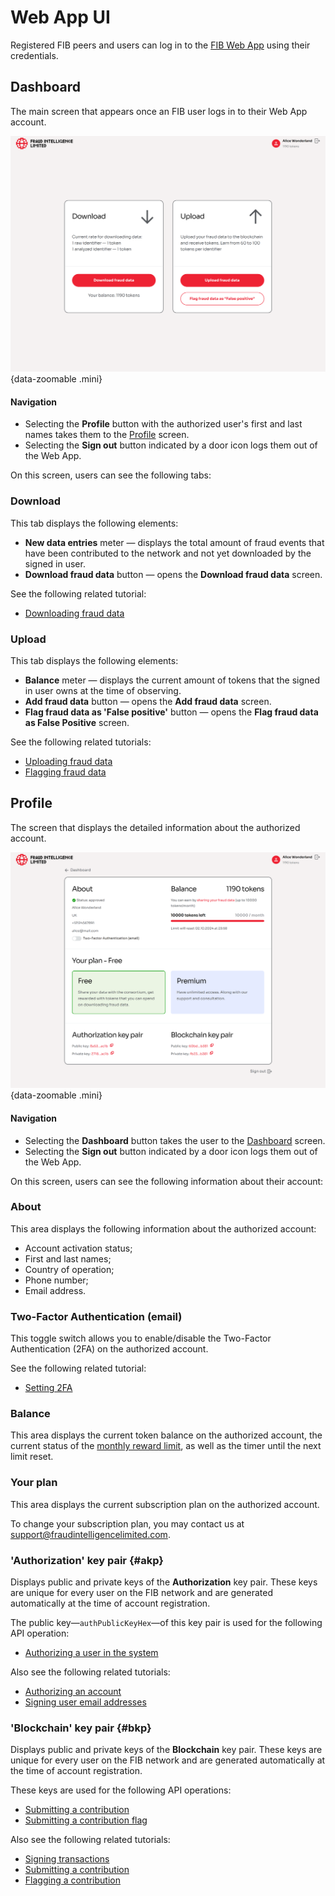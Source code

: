 # Web App UI

Registered FIB peers and users can log in to the [FIB Web App](https://app.fraudintelligencelimited.com) using their credentials.

## Dashboard

The main screen that appears once an FIB user logs in to their Web App account.

!['Dashboard' screen](../img/s-dashboard.png){data-zoomable .mini}

#### Navigation

- Selecting the **Profile** button with the authorized user's first and last names takes them to the [Profile](#profile) screen.
- Selecting the **Sign out** button indicated by a door icon logs them out of the Web App.

On this screen, users can see the following tabs:

### Download

This tab displays the following elements:

- **New data entries** meter — displays the total amount of fraud events that have been contributed to the network and not yet downloaded by the signed in user.
- **Download fraud data** button — opens the **Download fraud data** screen.

See the following related tutorial:

- [Downloading fraud data](../tutorials-web/downloading-fraud-data.md)

### Upload

This tab displays the following elements:

- **Balance** meter — displays the current amount of tokens that the signed in user owns at the time of observing.
- **Add fraud data** button — opens the **Add fraud data** screen.
- **Flag fraud data as 'False positive'** button — opens the **Flag fraud data as False Positive** screen.

See the following related tutorials:

- [Uploading fraud data](../tutorials-web/uploading-fraud-data.md)
- [Flagging fraud data](../tutorials-web/flagging-fraud-data.md)

## Profile

The screen that displays the detailed information about the authorized account.

!['Profile' screen](../img/s-profile.png){data-zoomable .mini}

#### Navigation

- Selecting the **Dashboard** button takes the user to the [Dashboard](#dashboard) screen.
- Selecting the **Sign out** button indicated by a door icon logs them out of the Web App.

On this screen, users can see the following information about their account:

### About

This area displays the following information about the authorized account:

- Account activation status;
- First and last names;
- Country of operation;
- Phone number;
- Email address.

### Two-Factor Authentication (email)

This toggle switch allows you to enable/disable the Two-Factor Authentication (2FA) on the authorized account.

See the following related tutorial:

- [Setting 2FA](../getting-started/registering-an-account.md#setting-2fa)

### Balance

This area displays the current token balance on the authorized account, the current status of the [monthly reward limit](tokenomics.md#monthly-reward-limit), as well as the timer until the next limit reset.

### Your plan

This area displays the current subscription plan on the authorized account.

To change your subscription plan, you may contact us at [support@fraudintelligencelimited.com](mailto:support@fraudintelligencelimited.com).

### 'Authorization' key pair {#akp}

Displays public and private keys of the **Authorization** key pair. These keys are unique for every user on the FIB network and are generated automatically at the time of account registration.

The public key—`authPublicKeyHex`—of this key pair is used for the following API operation:

- [Authorizing a user in the system](../api-specification/auth-controller/authorizing-a-user-in-the-system.md)

Also see the following related tutorials:

- [Authorizing an account](../tutorials-api/authorizing-an-account.md)
- [Signing user email addresses](../tutorials-api/signing-user-email-addresses.md)

### 'Blockchain' key pair {#bkp}

Displays public and private keys of the **Blockchain** key pair. These keys are unique for every user on the FIB network and are generated automatically at the time of account registration.

These keys are used for the following API operations:

- [Submitting a contribution](../api-specification/contribution-controller/submitting-a-contribution.md)
- [Submitting a contribution flag](../api-specification/contribution-controller/submitting-a-contribution-flag.md)

Also see the following related tutorials:

- [Signing transactions](../tutorials-api/signing-transactions.md)
- [Submitting a contribution](../tutorials-api/submitting-a-contribution.md)
- [Flagging a contribution](../tutorials-api/flagging-a-contribution.md)
